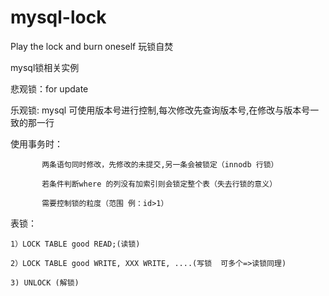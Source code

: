 # mysql-lock
Play the lock and burn oneself
玩锁自焚

mysql锁相关实例

悲观锁：for update

乐观锁: mysql 可使用版本号进行控制,每次修改先查询版本号,在修改与版本号一致的那一行

使用事务时：
           
           两条语句同时修改，先修改的未提交,另一条会被锁定（innodb 行锁）
            
           若条件判断where 的列没有加索引则会锁定整个表（失去行锁的意义）
            
           需要控制锁的粒度（范围 例：id>1）
表锁：

    1）LOCK TABLE good READ;(读锁)
    
    2）LOCK TABLE good WRITE, XXX WRITE, ....(写锁  可多个=>读锁同理)
    
    3) UNLOCK (解锁)
